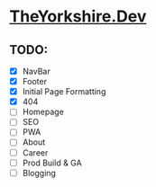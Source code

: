 # [TheYorkshire.Dev](https://theyorkshire.dev)

## TODO:
- [x] NavBar
- [x] Footer
- [x] Initial Page Formatting
- [x] 404
- [ ] Homepage
- [ ] SEO
- [ ] PWA
- [ ] About
- [ ] Career
- [ ] Prod Build & GA
- [ ] Blogging

